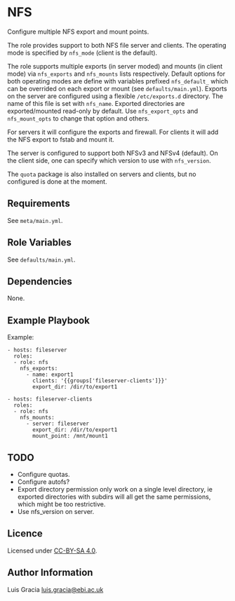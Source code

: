 NFS
===
Configure multiple NFS export and mount points.

The role provides support to both NFS file server and clients. The operating mode is specified by `nfs_mode` (client is the default).

The role supports multiple exports (in server moded) and mounts (in client mode) via `nfs_exports` and `nfs_mounts` lists respectively. Default options for both operating modes are define with variables prefixed `nfs_default_` which can be overrided on each export or mount (see `defaults/main.yml`). Exports on the server are configured using a flexible `/etc/exports.d` directory. The name of this file is set with `nfs_name`. Exported directories are exported/mounted read-only by default. Use `nfs_export_opts` and `nfs_mount_opts` to change that option and others.

For servers it will configure the exports and firewall. For clients it will add the NFS export to fstab and mount it.

The server is configured to support both NFSv3 and NFSv4 (default). On the client side, one can specify which version to use with `nfs_version`.

The `quota` package is also installed on servers and clients, but no configured is done at the moment.

Requirements
------------
See `meta/main.yml`.

Role Variables
--------------
See `defaults/main.yml`.

Dependencies
------------
None.

Example Playbook
----------------
Example:
```
- hosts: fileserver
  roles:
  - role: nfs
    nfs_exports:
      - name: export1
        clients: '{{groups['fileserver-clients']}}'
        export_dir: /dir/to/export1

- hosts: fileserver-clients
  roles:
  - role: nfs
    nfs_mounts:
      - server: fileserver
        export_dir: /dir/to/export1
        mount_point: /mnt/mount1
```

TODO
----
- Configure quotas.
- Configure autofs?
- Export directory permission only work on a single level directory, ie exported directories with subdirs will all get the same permissions, which might be too restrictive.
- Use nfs_version on server.

Licence
-------
Licensed under [CC-BY-SA 4.0](https://creativecommons.org/licenses/by-sa/4.0/).

Author Information
------------------
Luis Gracia <luis.gracia@ebi.ac.uk>
